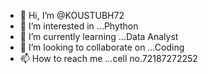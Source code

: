 - 👋 Hi, I’m @KOUSTUBH72
- 👀 I’m interested in ...Phython
- 🌱 I’m currently learning ...Data Analyst
- 💞️ I’m looking to collaborate on ...Coding
- 📫 How to reach me ...cell no.72187272252

<!---
KOUSTUBH72/KOUSTUBH72 is a ✨ special ✨ repository because its `README.md` (this file) appears on your GitHub profile.
You can click the Preview link to take a look at your changes.
--->
